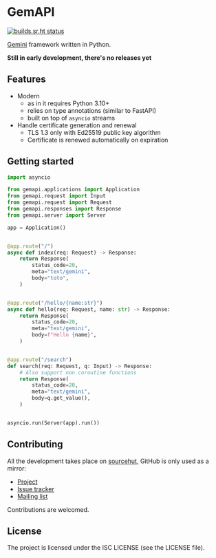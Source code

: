 # GemAPI

[![builds.sr.ht status](https://builds.sr.ht/~tsileo/gemapi.svg)](https://builds.sr.ht/~tsileo/gemapi?)

[Gemini](https://gemini.circumlunar.space/docs/specification.html) framework written in Python.

**Still in early development, there's no releases yet**


## Features

 - Modern
   - as in it requires Python 3.10+
   - relies on type annotations (similar to FastAPI)
   - built on top of `asyncio` streams
 - Handle certificate generation and renewal
   - TLS 1.3 only with Ed25519 public key algorithm
   - Certificate is renewed automatically on expiration


## Getting started

```python
import asyncio

from gemapi.applications import Application
from gemapi.request import Input
from gemapi.request import Request
from gemapi.responses import Response
from gemapi.server import Server

app = Application()


@app.route("/")
async def index(req: Request) -> Response:
    return Response(
        status_code=20,
        meta="text/gemini",
        body="toto",
    )


@app.route("/hello/{name:str}")
async def hello(req: Request, name: str) -> Response:
    return Response(
        status_code=20,
        meta="text/gemini",
        body=f"Hello {name}",
    )


@app.route("/search")
def search(req: Request, q: Input) -> Response:
    # Also support non coroutine functions
    return Response(
        status_code=20,
        meta="text/gemini",
        body=q.get_value(),
    )


asyncio.run(Server(app).run())
```


## Contributing

All the development takes place on [sourcehut](https://git.sr.ht/~tsileo/gemapi), GitHub is only used as a mirror:

 - [Project](https://sr.ht/~tsileo/gemapi/)
 - [Issue tracker](https://todo.sr.ht/~tsileo/gemapi)
 - [Mailing list](https://sr.ht/~tsileo/gemapi/lists)

Contributions are welcomed.


## License

The project is licensed under the ISC LICENSE (see the LICENSE file).

